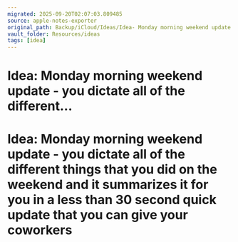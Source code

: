```yaml
---
migrated: 2025-09-20T02:07:03.809485
source: apple-notes-exporter
original_path: Backup/iCloud/Ideas/Idea- Monday morning weekend update - you dictate all of the different….md
vault_folder: Resources/ideas
tags: [idea]
---
```

# Idea: Monday morning weekend update - you dictate all of the different…

# Idea: Monday morning weekend update - you dictate all of the different things that you did on the weekend and it summarizes it for you in a less than 30 second quick update that you can give your coworkers

